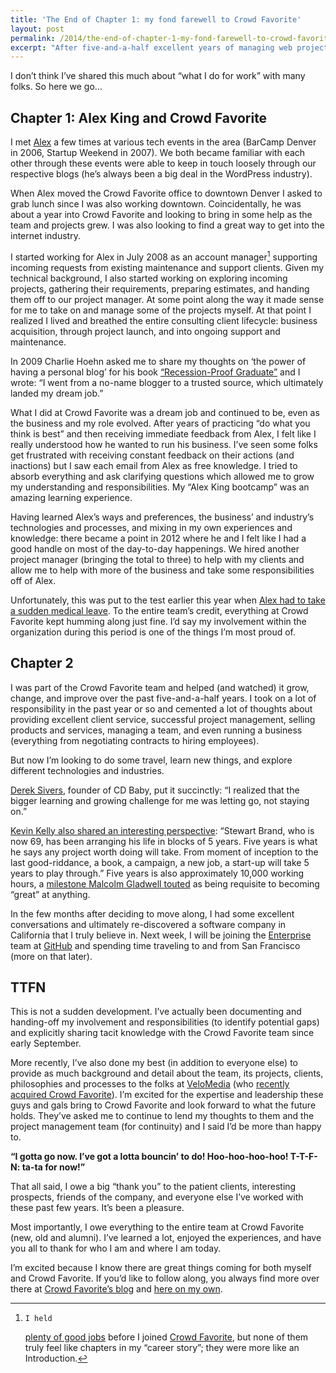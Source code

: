 ```yaml
---
title: 'The End of Chapter 1: my fond farewell to Crowd Favorite'
layout: post
permalink: /2014/the-end-of-chapter-1-my-fond-farewell-to-crowd-favorite/
excerpt: "After five-and-a-half excellent years of managing web projects and a great team, I'll be exploring new technologies, skills, and customers as a technical account manager at GitHub."
---
```

I don&#8217;t think I&#8217;ve shared this much about &#8220;what I do for work&#8221; with many folks. So here we go&#8230;

## Chapter 1: Alex King and Crowd Favorite

I met [Alex][1] a few times at various tech events in the area (BarCamp Denver in 2006, Startup Weekend in 2007). We both became familiar with each other through these events were able to keep in touch loosely through our respective blogs (he&#8217;s always been a big deal in the WordPress industry).

When Alex moved the Crowd Favorite office to downtown Denver I asked to grab lunch since I was also working downtown. Coincidentally, he was about a year into Crowd Favorite and looking to bring in some help as the team and projects grew. I was also looking to find a great way to get into the internet industry.

I started working for Alex in July 2008 as an account manager[^1] supporting incoming requests from existing maintenance and support clients. Given my technical background, I also started working on exploring incoming projects, gathering their requirements, preparing estimates, and handing them off to our project manager. At some point along the way it made sense for me to take on and manage some of the projects myself. At that point I realized I lived and breathed the entire consulting client lifecycle: business acquisition, through project launch, and into ongoing support and maintenance.

In 2009 Charlie Hoehn asked me to share my thoughts on &#8216;the power of having a personal blog&#8217; for his book [&#8220;Recession-Proof Graduate&#8221;][2] and I wrote: &#8220;I went from a no-name blogger to a trusted source, which ultimately landed my dream job.&#8221;

What I did at Crowd Favorite was a dream job and continued to be, even as the business and my role evolved. After years of practicing &#8220;do what you think is best&#8221; and then receiving immediate feedback from Alex, I felt like I really understood how he wanted to run his business. I&#8217;ve seen some folks get frustrated with receiving constant feedback on their actions (and inactions) but I saw each email from Alex as free knowledge. I tried to absorb everything and ask clarifying questions which allowed me to grow my understanding and responsibilities. My &#8220;Alex King bootcamp&#8221; was an amazing learning experience.

Having learned Alex&#8217;s ways and preferences, the business&#8217; and industry&#8217;s technologies and processes, and mixing in my own experiences and knowledge: there became a point in 2012 where he and I felt like I had a good handle on most of the day-to-day happenings. We hired another project manager (bringing the total to three) to help with my clients and allow me to help with more of the business and take some responsibilities off of Alex.

Unfortunately, this was put to the test earlier this year when [Alex had to take a sudden medical leave][3]. To the entire team&#8217;s credit, everything at Crowd Favorite kept humming along just fine. I&#8217;d say my involvement within the organization during this period is one of the things I&#8217;m most proud of.

## Chapter 2

I was part of the Crowd Favorite team and helped (and watched) it grow, change, and improve over the past five-and-a-half years. I took on a lot of responsibility in the past year or so and cemented a lot of thoughts about providing excellent client service, successful project management, selling products and services, managing a team, and even running a business (everything from negotiating contracts to hiring employees).

But now I&#8217;m looking to do some travel, learn new things, and explore different technologies and industries.

[Derek Sivers][4], founder of CD Baby, put it succinctly: &#8220;I realized that the bigger learning and growing challenge for me was letting go, not staying on.&#8221;

[Kevin Kelly also shared an interesting perspective][5]: &#8220;Stewart Brand, who is now 69, has been arranging his life in blocks of 5 years. Five years is what he says any project worth doing will take. From moment of inception to the last good-riddance, a book, a campaign, a new job, a start-up will take 5 years to play through.&#8221; Five years is also approximately 10,000 working hours, a [milestone Malcolm Gladwell touted][6] as being requisite to becoming &#8220;great&#8221; at anything.

In the few months after deciding to move along, I had some excellent conversations and ultimately re-discovered a software company in California that I truly believe in. Next week, I will be joining the [Enterprise][7] team at [GitHub][8] and spending time traveling to and from San Francisco (more on that later).

## TTFN

This is not a sudden development. I&#8217;ve actually been documenting and handing-off my involvement and responsibilities (to identify potential gaps) and explicitly sharing tacit knowledge with the Crowd Favorite team since early September.

More recently, I&#8217;ve also done my best (in addition to everyone else) to provide as much background and detail about the team, its projects, clients, philosophies and processes to the folks at [VeloMedia][9] (who [recently acquired Crowd Favorite][10]). I&#8217;m excited for the expertise and leadership these guys and gals bring to Crowd Favorite and look forward to what the future holds. They&#8217;ve asked me to continue to lend my thoughts to them and the project management team (for continuity) and I said I&#8217;d be more than happy to.

**&#8220;I gotta go now. I&#8217;ve got a lotta bouncin&#8217; to do! Hoo-hoo-hoo-hoo! T-T-F-N: ta-ta for now!&#8221;**

That all said, I owe a big &#8220;thank you&#8221; to the patient clients, interesting prospects, friends of the company, and everyone else I&#8217;ve worked with these past few years. It&#8217;s been a pleasure.

Most importantly, I owe everything to the entire team at Crowd Favorite (new, old and alumni). I&#8217;ve learned a lot, enjoyed the experiences, and have you all to thank for who I am and where I am today.

I&#8217;m excited because I know there are great things coming for both myself and Crowd Favorite. If you&#8217;d like to follow along, you always find more over there at [Crowd Favorite&#8217;s blog][11] and [here on my own][12].

[1]: http://alexking.org/
[2]: http://www.slideshare.net/choehn/recessionproof-graduate-1722966/22
[3]: http://alexking.org/blog/2013/05/31/cancer
[4]: http://sivers.org/a
[5]: http://kk.org/ct2/2007/09/my-life-countdown-1.php
[6]: http://en.wikipedia.org/wiki/Outliers_(book)
[7]: https://enterprise.github.com
[8]: https://github.com/about
[9]: http://velomedia.com
[10]: http://crowdfavorite.com/blog/2013/11/crowd-favorite-and-velomedia/
[11]: http://crowdfavorite.com/blog/
[12]: https://devin.reams.me/
[13]: http://linkedin.com/in/devinreams
[14]: http://crowdfavorite.com/

[^1]:    I held
    [plenty of good jobs][13] before I joined [Crowd Favorite][14], but none of them truly feel like chapters in my &#8220;career story&#8221;; they were more like an Introduction.
